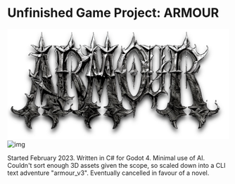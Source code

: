 # Unfinished Game Project: ARMOUR
![img](armour_v2/title/titlenewshadow.png)
![img](armourPrototype.gif)

Started February 2023. Written in C# for Godot 4. Minimal use of AI.
Couldn't sort enough 3D assets given the scope, so scaled down into a CLI text adventure "armour_v3". Eventually cancelled in favour of a novel.